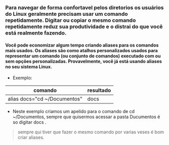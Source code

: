### Para navegar de forma confortavel pelos diretorios os usuários do Linux geralmente precisam usar um comando repetidamente. Digitar ou copiar o mesmo comando repetidamente reduz sua produtividade e o distrai do que você está realmente fazendo.

#### Você pode economizar algum tempo criando aliases para os comandos mais usados. Os aliases são como atalhos personalizados usados para representar um comando (ou conjunto de comandos) executado com ou sem opções personalizadas. Provavelmente, você já está usando aliases no seu sistema Linux.

* Exemplo:

|comando|resultado|
|-------|----------|
|alias docs="cd ~/Documentos"|docs|

* Neste exemplo criamos um apelido para o comando de cd ~/Documentos, sempre que quisermos acessar a pasta Ducumentos é so digitar docs .

> sempre qui tiver que fazer o mesmo comando por varias veses é bom criar aliases.
